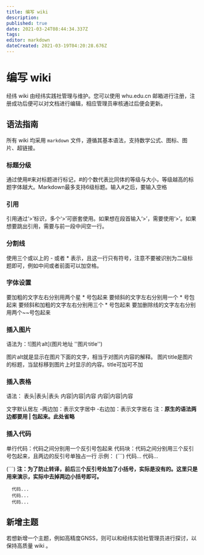 ```yaml
---
title: 编写 wiki
description: 
published: true
date: 2021-03-24T08:44:34.337Z
tags: 
editor: markdown
dateCreated: 2021-03-19T04:20:28.676Z
---
```


# 编写 wiki

经纬 wiki 由经纬实践社管理与维护。您可以使用 whu.edu.cn 邮箱进行注册，注册成功后便可以对文档进行编辑，相应管理员审核通过后便会更新。 

## 语法指南

所有 wiki 均采用 `markdown` 文件，遵循其基本语法，支持数学公式、图标、图片、超链接。

### 标题分级
通过使用#来对标题进行标记，#的个数代表比同体的等级与大小，等级越高的标题字体越大。Markdown最多支持6级标题。输入#之后，要输入空格
### 引用
引用通过‘>’标识，多个‘>’可嵌套使用。如果想在段首输入‘>’，需要使用‘\>’。如果想要跳出引用，需要与前一段中间空一行。
### 分割线
使用三个或以上的 - 或者 * 表示，且这一行只有符号，注意不要被识别为二级标题即可，例如中间或者前面可以加空格。
### 字体设置
要加粗的文字左右分别用两个星 * 号包起来
要倾斜的文字左右分别用一个 * 号包起来
要倾斜和加粗的文字左右分别用三个 * 号包起来
要加删除线的文字左右分别用两个~~号包起来
### 插入图片
语法为：![图片alt](图片地址 ''图片title'')

图片alt就是显示在图片下面的文字，相当于对图片内容的解释。
图片title是图片的标题，当鼠标移到图片上时显示的内容。title可加可不加
### 插入表格
语法：
表头|表头|表头
内容|内容|内容
内容|内容|内容

文字默认居左
-两边加：表示文字居中
-右边加：表示文字居右
注：**原生的语法两边都要用 | 包起来。此处省略**

### 插入代码
单行代码：代码之间分别用一个反引号包起来
代码块：代码之间分别用三个反引号包起来，且两边的反引号单独占一行
示例：
(```)
  代码...
  代码...
  
(```)
**注：为了防止转译，前后三个反引号处加了小括号，实际是没有的。这里只是用来演示，实际中去掉两边小括号即可。**
```
  代码...
  代码...
  代码...
```

## 新增主题

若想新增一个主题，例如高精度GNSS，则可以和经纬实验社管理员进行探讨，以保持高质量 wiki 。